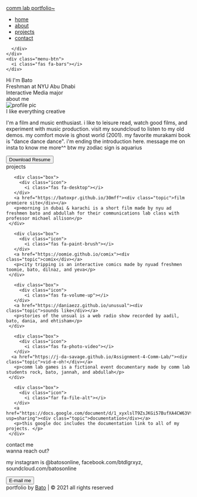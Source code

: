<!DOCTYPE html>
<html lang="en" dir="ltr">
  <head>
    <meta charset="UTF-8">
    <title> bato's portfolio </title>
    <link rel="stylesheet" href="style.css">
    <link rel="stylesheet" href="https://cdnjs.cloudflare.com/ajax/libs/font-awesome/5.15.2/css/all.min.css"/>
     <meta name="viewport" content="width=device-width, initial-scale=1.0">
   </head>
<body>
  <!-- move upp -->
  <div class="scroll-button">
    <a href="#home"><i class="fas fa-arrow-up"></i></a>
  </div>
  <!-- navgaition menu -->
  <nav>
    <div class="navbar">
      <div class="logo"><a href="#">comm lab portfolio~</a></div>
      <ul class="menu">
          <li><a href="#home">home</a></li>
          <li><a href="#about">about</a></li>
          <li><a href="#projects">projects</a></li>
            <li><a href="#contact">contact</a></li>
          <div class="cancel-btn">
            <i class="fas fa-times"></i>
          </div>
      </ul>
      <div class="media-icons">
        <a href="https://instagram.com/batosonline"><i class="fab fa-instagram"></i></a>
        <a href="https://soundcloud.com/batosonline"><i class="fab fa-soundcloud"></i></a>
        <a href="https://facebook.com/btdlgrxyz"><i class="fab fa-facebook-f"></i></a>

      </div>
    </div>
    <div class="menu-btn">
      <i class="fas fa-bars"></i>
    </div>
  </nav>

<!-- home -->
 <section class="home" id="home">
   <div class="home-content">
     <div class="text">
       <div class="text-one">Hi I'm Bato</div>
       <div class="text-two">Freshman at NYU Abu Dhabi</div>
       <div class="text-three">Interactive Media major</div>
     </div>
     </div>
   </div>
 </section>

<!-- about -->
<section class="about" id="about">
  <div class="content">
    <div class="title"><span>about me</span></div>
  <div class="about-details">
    <div class="left">
      <img src="images/about.png" alt="profile pic">
    </div>
    <div class="right">
      <div class="topic">I like everything creative</div>
      <p>I'm a film and music enthusiast. i like to leisure read, watch good films, and experiment with music production.
        visit my soundcloud to listen to my old demos. my comfort movie is ghost world (2001). my favorite murakami book is "dance dance dance".
        i'm ending the introduction here. message me on insta to know me more^^ btw my zodiac sign is aquarius</p>
      <div class="button">
        <a href="https://drive.google.com/file/d/14gnr7kvlOAFTy84t-atkIOHjTuBMyBnZ/view?usp=sharing"><button>Download Resume</button></a>
      </div>
    </div>
  </div>
  </div>
</section>


<!-- projects -->
 <section class="projects" id="projects">
   <div class="content">
     <div class="title"><span>projects</span></div>
     <div class="boxes">

       <div class="box">
         <div class="icon">
           <i class="fas fa-desktop"></i>
       </div>
       <a href="https://batoxpr.github.io/30mff"><div class="topic">film premiere site</div></a>
       <p>morning in dubai & karachi is a short film made by nyu ad freshmen bato and abdullah for their communications lab class with professor michael allison</p>
     </div>

       <div class="box">
         <div class="icon">
           <i class="fas fa-paint-brush"></i>
       </div>
       <a href="https://oomie.github.io/comix"><div class="topic">comix</div></a>
       <p>city tripping is an interactive comics made by nyuad freshmen toomie, bato, dilnaz, and yeva</p>
     </div>

       <div class="box">
         <div class="icon">
           <i class="fas fa-volume-up"></i>
       </div>
       <a href="https://daniaezz.github.io/unusual"><div class="topic">sounds like</div></a>
       <p>stories of the unsual is a web radio show recorded by aadil, bato, dania, and ehtisham</p>
     </div>

       <div class="box">
         <div class="icon">
           <i class="fas fa-photo-video"></i>
       </div>
      <a href="https://j-da-savage.github.io/Assignment-4-Comm-Lab/"><div class="topic">vid-e-oh!</div></a>
       <p>comm lab games is a fictional event documentary made by comm lab students rock, bato, jannah, and abdullah</p>
     </div>

       <div class="box">
         <div class="icon">
           <i class="far fa-file-alt"></i>
       </div>
       <a href="https://docs.google.com/document/d/1_xyxlslT9ZsJKGi57BufXA4CW63VttoDSDQAB7hB2uM/edit?usp=sharing"><div class="topic">documentation</div></a>
       <p>this google doc includes the documentation link to all of my projects. </p>
     </div>
   </div>
   </div>
 </section>

 <!-- Contact Me section Start -->
 <section class="contact" id="contact">
   <div class="content">
     <div class="title"><span>contact me</span></div>
     <div class="text">
       <div class="topic">wanna reach out?</div>
       <p>my instagram is @batosonline, facebook.com/btdlgrxyz, soundcloud.com/batosonline</p>
       <div class="button">
         <a href"mailto:bato@nyu.edu"><button>E-mail me</button></a>
       </div>
     </div>
   </div>
 </section>

<!-- footer -->
<footer>
  <div class="text">
    <span>portfolio by <a href="https://btdlgrxyz.tumblr.com">Bato</a> | &#169; 2021 all rights reserved</span>
  </div>
</footer>

  <script src="script.js"></script>
</body>
</html>
